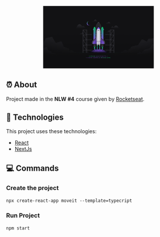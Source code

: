 <div align="center">
  <img alt="NLW #4" src="/public/wallpapers/wallpaper-1920c1080.png" width="60%">
</div>

## :alarm_clock: About

Project made in the <b>NLW #4</b> course given by <a href="https://rocketseat.com.br/" target="_blank">Rocketseat</a>.

## :rocket: Technologies

This project uses these technologies:

- [React](https://reactjs.org/)
- [NextJs](https://nextjs.org/)

## :computer: Commands
### Create the project

```npm
npx create-react-app moveit --template=typecript
```

### Run Project
```npm
npm start
```
